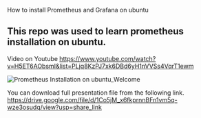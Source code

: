 How to install Prometheus and Grafana on ubuntu

## This repo was used to learn prometheus installation on ubuntu.

Video on Youtube
https://www.youtube.com/watch?v=H5ET6AObsmI&list=PLjq8KzPJ7xk6DBd6yH1nVVSs4VqrT1ewm


![Prometheus Installation on ubuntu_Welcome](https://user-images.githubusercontent.com/120474799/210210338-0e70b1c4-03f8-42d3-8570-f515eb821bb5.png)

You can download full presentation file from the following link.
https://drive.google.com/file/d/1Co5jM_x6fkprnnBFn1vm5q-wze3osudq/view?usp=share_link

